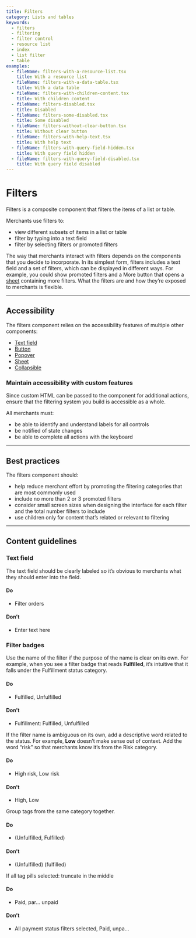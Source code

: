 ```yaml
---
title: Filters
category: Lists and tables
keywords:
  - filters
  - filtering
  - filter control
  - resource list
  - index
  - list filter
  - table
examples:
  - fileName: filters-with-a-resource-list.tsx
    title: With a resource list
  - fileName: filters-with-a-data-table.tsx
    title: With a data table
  - fileName: filters-with-children-content.tsx
    title: With children content
  - fileName: filters-disabled.tsx
    title: Disabled
  - fileName: filters-some-disabled.tsx
    title: Some disabled
  - fileName: filters-without-clear-button.tsx
    title: Without clear button
  - fileName: filters-with-help-text.tsx
    title: With help text
  - fileName: filters-with-query-field-hidden.tsx
    title: With query field hidden
  - fileName: filters-with-query-field-disabled.tsx
    title: With query field disabled
---
```


# Filters

Filters is a composite component that filters the items of a list or table.

Merchants use filters to:

- view different subsets of items in a list or table
- filter by typing into a text field
- filter by selecting filters or promoted filters

The way that merchants interact with filters depends on the components that you decide to incorporate. In its simplest form, filters includes a text field and a set of filters, which can be displayed in different ways. For example, you could show promoted filters and a More button that opens a [sheet](https://polaris.shopify.com/components/sheet) containing more filters. What the filters are and how they’re exposed to merchants is flexible.

---

## Accessibility

The filters component relies on the accessibility features of multiple other components:

- [Text field](https://polaris.shopify.com/components/text-field)
- [Button](https://polaris.shopify.com/components/button)
- [Popover](https://polaris.shopify.com/components/popover)
- [Sheet](https://polaris.shopify.com/components/sheet)
- [Collapsible](https://polaris.shopify.com/components/collapsible)

### Maintain accessibility with custom features

Since custom HTML can be passed to the component for additional actions, ensure that the filtering system you build is accessible as a whole.

All merchants must:

- be able to identify and understand labels for all controls
- be notified of state changes
- be able to complete all actions with the keyboard

---

## Best practices

The filters component should:

- help reduce merchant effort by promoting the filtering categories that are most commonly used
- include no more than 2 or 3 promoted filters
- consider small screen sizes when designing the interface for each filter and the total number filters to include
- use children only for content that’s related or relevant to filtering

---

## Content guidelines

### Text field

The text field should be clearly labeled so it’s obvious to merchants what they should enter into the field.

<!-- dodont -->

#### Do

- Filter orders

#### Don’t

- Enter text here

<!-- end -->

### Filter badges

Use the name of the filter if the purpose of the name is clear on its own. For example, when you see a filter badge that reads **Fulfilled**, it’s intuitive that it falls under the Fulfillment status category.

<!-- dodont -->

#### Do

- Fulfilled, Unfulfilled

#### Don’t

- Fulfillment: Fulfilled, Unfulfilled

<!-- end -->

If the filter name is ambiguous on its own, add a descriptive word related to the status. For example, **Low** doesn’t make sense out of context. Add the word “risk” so that merchants know it’s from the Risk category.

<!-- dodont -->

#### Do

- High risk, Low risk

#### Don’t

- High, Low

<!-- end -->

Group tags from the same category together.

<!-- dodont -->

#### Do

- (Unfulfilled, Fulfilled)

#### Don’t

- (Unfulfilled) (fulfilled)

<!-- end -->

If all tag pills selected: truncate in the middle

<!-- dodont -->

#### Do

- Paid, par… unpaid

#### Don’t

- All payment status filters selected, Paid, unpa…

<!-- end -->
